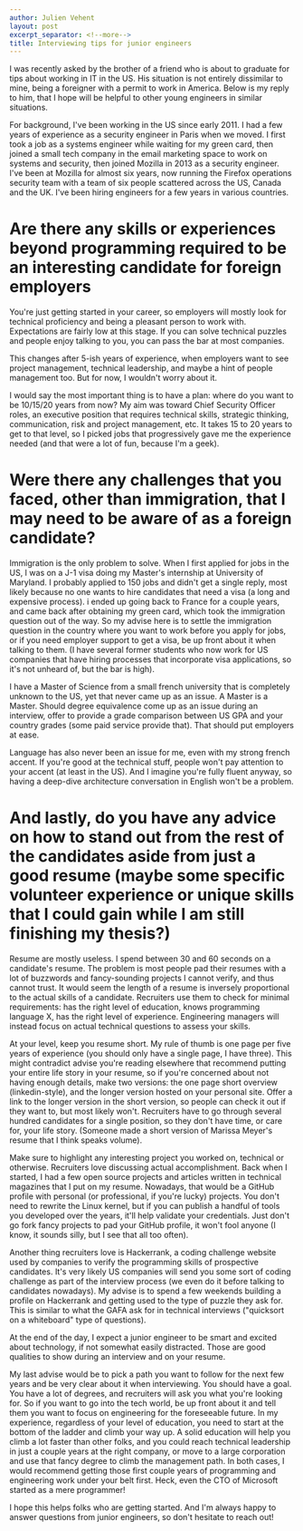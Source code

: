 ```yaml
---
author: Julien Vehent
layout: post
excerpt_separator: <!--more-->
title: Interviewing tips for junior engineers
---
```

I was recently asked by the brother of a friend who is about to graduate for tips about working in IT in the US. His situation is not entirely dissimilar to mine, being a foreigner with a permit to work in America. Below is my reply to him, that I hope will be helpful to other young engineers in similar situations.
<!--more-->

For background, I've been working in the US since early 2011. I had a few years of experience as a security engineer in Paris when we moved. I first took a job as a systems engineer while waiting for my green card, then joined a small tech company in the email marketing space to work on systems and security, then joined Mozilla in 2013 as a security engineer. I've been at Mozilla for almost six years, now running the Firefox operations security team with a team of six people scattered across the US, Canada and the UK. I've been hiring engineers for a few years in various countries.

# Are there any skills or experiences beyond programming required to be an interesting candidate for foreign employers

You're just getting started in your career, so employers will mostly look for technical proficiency and being a pleasant person to work with. Expectations are fairly low at this stage. If you can solve technical puzzles and people enjoy talking to you, you can pass the bar at most companies.

This changes after 5-ish years of experience, when employers want to see project management, technical leadership, and maybe a hint of people management too. But for now, I wouldn't worry about it.

I would say the most important thing is to have a plan: where do you want to be 10/15/20 years from now? My aim was toward Chief Security Officer roles, an executive position that requires technical skills, strategic thinking, communication, risk and project management, etc. It takes 15 to 20 years to get to that level, so I picked jobs that progressively gave me the experience needed (and that were a lot of fun, because I'm a geek).

# Were there any challenges that you faced, other than immigration, that I may need to be aware of as a foreign candidate?

Immigration is the only problem to solve. When I first applied for jobs in the US, I was on a J-1 visa doing my Master's internship at University of Maryland. I probably applied to 150 jobs and didn't get a single reply, most likely because no one wants to hire candidates that need a visa (a long and expensive process). i ended up going back to France for a couple years, and came back after obtaining my green card, which took the immigration question out of the way. So my advise here is to settle the immigration question in the country where you want to work before you apply for jobs, or if you need employer support to get a visa, be up front about it when talking to them. (I have several former students who now work for US companies that have hiring processes that incorporate visa applications, so it's not unheard of, but the bar is high).

I have a Master of Science from a small french university that is completely unknown to the US, yet that never came up as an issue. A Master is a Master. Should degree equivalence come up as an issue during an interview, offer to provide a grade comparison between US GPA and your country grades (some paid service provide that). That should put employers at ease.

Language has also never been an issue for me, even with my strong french accent. If you're good at the technical stuff, people won't pay attention to your accent (at least in the US). And I imagine you're fully fluent anyway, so having a deep-dive architecture conversation in English won't be a problem.

# And lastly, do you have any advice on how to stand out from the rest of the candidates aside from just a good resume (maybe some specific volunteer experience or unique skills that I could gain while I am still finishing my thesis?)

Resume are mostly useless. I spend between 30 and 60 seconds on a candidate's resume. The problem is most people pad their resumes with a lot of buzzwords and fancy-sounding projects I cannot verify, and thus cannot trust. It would seem the length of a resume is inversely proportional to the actual skills of a candidate. Recruiters use them to check for minimal requirements: has the right level of education, knows programming language X, has the right level of experience. Engineering managers will instead focus on actual technical questions to assess your skills.

At your level, keep you resume short. My rule of thumb is one page per five years of experience (you should only have a single page, I have three). This might contradict advise you're reading elsewhere that recommend putting your entire life story in your resume, so if you're concerned about not having enough details, make two versions: the one page short overview (linkedin-style), and the longer version hosted on your personal site. Offer a link to the longer version in the short version, so people can check it out if they want to, but most likely won't. Recruiters have to go through several hundred candidates for a single position, so they don't have time, or care for, your life story. (Someone made a short version of Marissa Meyer's resume that I think speaks volume).

Make sure to highlight any interesting project you worked on, technical or otherwise. Recruiters love discussing actual accomplishment. Back when I started, I had a few open source projects and articles written in technical magazines that I put on my resume. Nowadays, that would be a GitHub profile with personal (or professional, if you're lucky) projects. You don't need to rewrite the Linux kernel, but if you can publish a handful of tools you developed over the years, it'll help validate your credentials. Just don't go fork fancy projects to pad your GitHub profile, it won't fool anyone (I know, it sounds silly, but I see that all too often).

Another thing recruiters love is Hackerrank, a coding challenge website used by companies to verify the programming skills of prospective candidates. It's very likely US companies will send you some sort of coding challenge as part of the interview process (we even do it before talking to candidates nowadays). My advise is to spend a few weekends building a profile on Hackerrank and getting used to the type of puzzle they ask for. This is similar to what the GAFA ask for in technical interviews ("quicksort on a whiteboard" type of questions).

At the end of the day, I expect a junior engineer to be smart and excited about technology, if not somewhat easily distracted. Those are good qualities to show during an interview and on your resume.

My last advise would be to pick a path you want to follow for the next few years and be very clear about it when interviewing. You should have a goal. You have a lot of degrees, and recruiters will ask you what you're looking for. So if you want to go into the tech world, be up front about it and tell them you want to focus on engineering for the foreseeable future. In my experience, regardless of your level of education, you need to start at the bottom of the ladder and climb your way up. A solid education will help you climb a lot faster than other folks, and you could reach technical leadership in just a couple years at the right company, or move to a large corporation and use that fancy degree to climb the management path. In both cases, I would recommend getting those first couple years of programming and engineering work under your belt first. Heck, even the CTO of Microsoft started as a mere programmer!


I hope this helps folks who are getting started. And I'm always happy to answer questions from junior engineers, so don't hesitate to reach out!